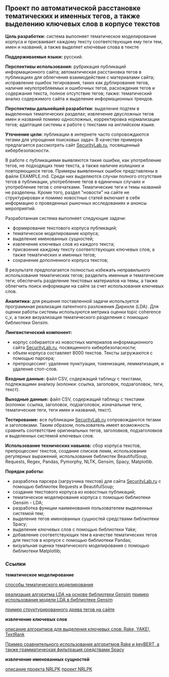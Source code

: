 ## Проект по автоматической расстановке тематических и именных тегов, а также выделению ключевых слов в корпусе текстов

**Цель разработки:** система выполняет тематическое моделирование корпуса и присваивает каждому тексту соответствующие ему теги тем, имен и названий, а также выделяет ключевые слова в тексте

**Поддерживаемые языки:** русский.

**Перспективы использования:** рубрикация публикаций информационного сайта; автоматическая расстановка тегов в публикациях для облегчения взаимодействия с материалами сайта; исправление ошибок тегирования, таких как дублирование тегов, наличие неупотребляемых и ошибочных тегов, расхождения тегов и содержания текста, полное отсутствие тегов; также: тематический анализ содержимого сайта и выделение информационных трендов. 

**Перспективы дальнейшей разработки:** выделение подтем в выделенных тематических разделах; извлечение двусложных тегов имен и названий помимо односложных, корректировка нормализации тегов; адаптация системы к работе с текстами на английском языке.

**Уточнение цели:** публикации в интернете часто сопровождаются тегами для упрощения поисковых задач. В качестве примеров предлагается рассмотреть сайт [SecurityLab.ru](https://www.securitylab.ru/), посвященный кибербезопасности.

В работе с публикациями выявляются такие ошибки, как употребление тегов, не подходящих теме текста, а также наличие излишних и повторяющихся тегов. Примеры выявленных ошибок представлены в файле EXAMPLE.md. Среди них выделяются случаи полного отсутствия тегов в публикации, употребление тегов в единичных случаях и употребление тегов с опечатками. Тематические теги и темы названий не разделены. Кроме того, раздел "новости" на сайте не структурирован и помимо новостных статей включает в себя информацию о проведенных рыночных исследованиях и анонсы мероприятий.

Разработанная система выполняет следующие задачи:
- формирование текстового корпуса публикаций;
- тематическое моделирование корпуса;
- выделение именованных сущностей;
- извлечение ключевых слов из каждого текста;
- присвоение каждому тексту соответствующих ключевых слов, а также тематических и именных тегов;
- сохранение дополненного корпуса текстов;

В результате предполагается полностью избежать неправильного использования тематических тегов; разделить именные и тематические теги; обеспечить разделение текстовых материалов на темы, а также облегчить поиск информации на сайте за счет использования ключевых слов.

**Аналитика:** для решения поставленной задачи используется программная реализация латентного разложения Дирихле (LDA). Для оценки работы системы используются метрика оценки topic coherence c_v, а также визуализация тематического разделения с помощью библиотеки Gensim.

**Лингвистический компонент:**
- корпус собирается из новостных материалов информационного сайта [SecurityLab.ru](https://www.securitylab.ru/), посвященного кибербезопасности;
- объем корпуса составляет 8000 текстов. Тексты загружаются с помощью парсера;
- препроцессинг: удаление пунктуации, токенизация, лемматизация, и удаление стоп-слов.

**Входные данные:** файл CSV, содержащий таблицу с текстами, подлежащими анализу (колонки: ссылка, заголовок, подзаголовок, теги, текст).

**Выходные данные:** файл CSV, содержащий таблицу с текстами (колонки: ссылка, заголовок, подзаголовок, изначальные теги, тематические теги, теги имен и названий, текст).

**Тестирование:** все публикации [SecurityLab.ru](https://www.securitylab.ru/) сопровождаются тегами и заголовками. Таким образом, пользователь имеет возможность сравнить соответствие оригинальных тегов, заголовков, подзаголовков и выделенных системой ключевых слов.

**Использование технических навыков:** сбор корпуса текстов, препроцессинг текстов, создание списков лемм, использование регулярных выражений, использование библиотек BeautifulSoup, Requests, Regex, Pandas, Pymorphy, NLTK, Gensim, Spacy, Matplotlib.

**Порядок работы:**
- разработка парсера (загрузчика текстов) для сайта [SecurityLab.ru](https://www.securitylab.ru/) с помощью библиотек Requests и BeautifulSoup;
- создание текстового корпуса из новостных публикаций;
- тематическое моделирование корпуса с помощью библиотеки Gensim - LDA;
- разработка функции наименования пользователем выделенных системой тем;
- выделение тегов именованных сущностей средствами библиотеки Spacy;
- выделение ключевых слов с помощью библиотеки Yake;
- добавление соответствующих тем в качестве тематических тегов для текстов в корпусе с помощью библиотеки Pandas;
- визуальная оценка тематического моделирования с помощью библиотеки Matplotlib;
 
### Ссылки

**тематическое моделирование**

[cпособы тематического моделирования](https://sysblok.ru/knowhow/kak-ponjat-o-chem-tekst-ne-chitaja-ego/)

[реализация алгоритма LDA на основе библиотеки Gensim](https://sysblok.ru/nlp/kak-sdelat-tematicheskoe-modelirovanie/)
[пример использования модели LDA в библиотеке Gensim](https://radimrehurek.com/gensim/models/ldamodel.html)

[пример структурированного древа тегов на сайте](https://eda.ru/)

**извлечение ключевых слов**

[описание алгоритмов для выделения ключевых слов: Rake, YAKE!, TextRank](https://vc.ru/newtechaudit/449493-algoritmy-dlya-vydeleniya-klyuchevyh-slov-rake-yake-textrank)

[Пример сравнительного использования алгоритмов Rake и keyBERT, а также грамматическая фильтрация средствами Spacy](https://towardsdatascience.com/keyword-extraction-a-benchmark-of-7-algorithms-in-python-8a905326d93f)

**извлечение именованных сущностей**

[описание проекта NRLPK](https://habr.com/ru/post/468141/)
[проект NRLPK](https://github.com/avl33/nrlpk)
